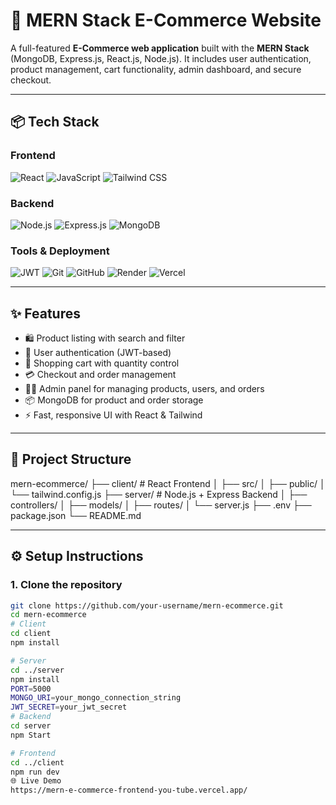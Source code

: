 # 🛒 MERN Stack E-Commerce Website

A full-featured **E-Commerce web application** built with the **MERN Stack** (MongoDB, Express.js, React.js, Node.js). It includes user authentication, product management, cart functionality, admin dashboard, and secure checkout.

---

## 📦 Tech Stack

### Frontend
![React](https://img.shields.io/badge/React-20232A?style=for-the-badge&logo=react&logoColor=61DAFB)
![JavaScript](https://img.shields.io/badge/JavaScript-F7DF1E?style=for-the-badge&logo=javascript&logoColor=black)
![Tailwind CSS](https://img.shields.io/badge/TailwindCSS-38B2AC?style=for-the-badge&logo=tailwind-css&logoColor=white)

### Backend
![Node.js](https://img.shields.io/badge/Node.js-339933?style=for-the-badge&logo=node.js&logoColor=white)
![Express.js](https://img.shields.io/badge/Express.js-000000?style=for-the-badge&logo=express&logoColor=white)
![MongoDB](https://img.shields.io/badge/MongoDB-4EA94B?style=for-the-badge&logo=mongodb&logoColor=white)

### Tools & Deployment
![JWT](https://img.shields.io/badge/JWT-black?style=for-the-badge&logo=JSON%20web%20tokens)
![Git](https://img.shields.io/badge/Git-F05032?style=for-the-badge&logo=git&logoColor=white)
![GitHub](https://img.shields.io/badge/GitHub-181717?style=for-the-badge&logo=github&logoColor=white)
![Render](https://img.shields.io/badge/Render-00979D?style=for-the-badge&logo=render&logoColor=white)
![Vercel](https://img.shields.io/badge/Vercel-000?style=for-the-badge&logo=vercel&logoColor=white)

---

## ✨ Features

- 🛍️ Product listing with search and filter
- 🔐 User authentication (JWT-based)
- 🛒 Shopping cart with quantity control
- 💳 Checkout and order management
- 🧑‍💼 Admin panel for managing products, users, and orders
- 📦 MongoDB for product and order storage
- ⚡ Fast, responsive UI with React & Tailwind

---

## 📁 Project Structure
mern-ecommerce/
├── client/ # React Frontend
│ ├── src/
│ ├── public/
│ └── tailwind.config.js
├── server/ # Node.js + Express Backend
│ ├── controllers/
│ ├── models/
│ ├── routes/
│ └── server.js
├── .env
├── package.json
└── README.md

---

## ⚙️ Setup Instructions

### 1. Clone the repository

```bash
git clone https://github.com/your-username/mern-ecommerce.git
cd mern-ecommerce
# Client
cd client
npm install

# Server
cd ../server
npm install
PORT=5000
MONGO_URI=your_mongo_connection_string
JWT_SECRET=your_jwt_secret
# Backend
cd server
npm Start

# Frontend
cd ../client
npm run dev
🌐 Live Demo
https://mern-e-commerce-frontend-you-tube.vercel.app/

